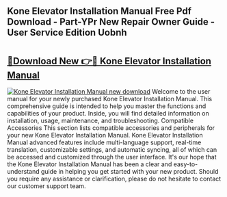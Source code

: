 ## Kone Elevator Installation Manual Free Pdf Download - Part-YPr New Repair Owner Guide - User Service Edition Uobnh

# <h2><a href="http://bc34922.oget.top/?id=Kone+Elevator+Installation+Manual">🔗Download New 👉🔴 Kone Elevator Installation Manual</a></h2>

[![Kone Elevator Installation Manual new download](https://i.imgur.com/5g1atiW.png)](http://bc34922.oget.top/?id=Kone+Elevator+Installation+Manual)
Welcome to the user manual for your newly purchased Kone Elevator Installation Manual. This comprehensive guide is intended to help you master the functions and capabilities of your product. Inside, you will find detailed information on installation, usage, maintenance, and troubleshooting. Compatible Accessories This section lists compatible accessories and peripherals for your new Kone Elevator Installation Manual. Kone Elevator Installation Manual advanced features include multi-language support, real-time translation, customizable settings, and automatic syncing, all of which can be accessed and customized through the user interface. It's our hope that the Kone Elevator Installation Manual has been a clear and easy-to-understand guide in helping you get started with your new product. Should you require any assistance or clarification, please do not hesitate to contact our customer support team.
